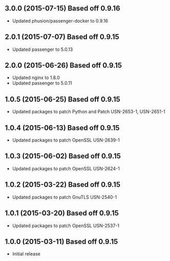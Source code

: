 ## 3.0.0 (2015-07-15) Based off 0.9.16

* Updated phusion/passenger-docker to 0.9.16

## 2.0.1 (2015-07-07) Based off 0.9.15

* Updated passenger to 5.0.13

## 2.0.0 (2015-06-26) Based off 0.9.15

* Updated nginx to 1.8.0
* Updated passenger to 5.0.11

## 1.0.5 (2015-06-25) Based off 0.9.15

* Updated packages to patch Python and Patch USN-2653-1, USN-2651-1

## 1.0.4 (2015-06-13) Based off 0.9.15

* Updated packages to patch OpenSSL USN-2639-1

## 1.0.3 (2015-06-02) Based off 0.9.15

* Updated packages to patch OpenSSL USN-2624-1

## 1.0.2 (2015-03-22) Based off 0.9.15

* Updated packages to patch GnuTLS USN-2540-1

## 1.0.1 (2015-03-20) Based off 0.9.15

* Updated packages to patch OpenSSL USN-2537-1

## 1.0.0 (2015-03-11) Based off 0.9.15

* Initial release
